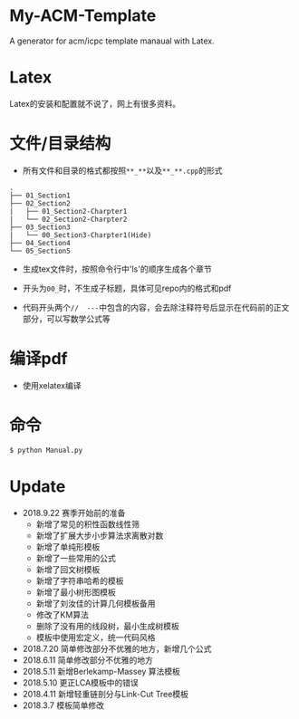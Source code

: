 # My-ACM-Template
A generator for acm/icpc template manaual with Latex.

# Latex
Latex的安装和配置就不说了，网上有很多资料。

# 文件/目录结构

* 所有文件和目录的格式都按照`**_**`以及`**_**.cpp`的形式

```
.
├── 01_Section1
├── 02_Section2
|   ├── 01_Section2-Charpter1
|   └── 02_Section2-Charpter2
├── 03_Section3
|   └── 00_Section3-Charpter1(Hide)
├── 04_Section4
└── 05_Section5
```

* 生成tex文件时，按照命令行中'ls'的顺序生成各个章节

* 开头为`00_`时，不生成子标题，具体可见repo内的格式和pdf

* 代码开头两个```//  ---```中包含的内容，会去除注释符号后显示在代码前的正文部分，可以写数学公式等

# 编译pdf

* 使用xelatex编译

# 命令
```bash
$ python Manual.py
```

# Update
- 2018.9.22 赛季开始前的准备
    - 新增了常见的积性函数线性筛
    - 新增了扩展大步小步算法求离散对数
    - 新增了单纯形模板
    - 新增了一些常用的公式
    - 新增了回文树模板
    - 新增了字符串哈希的模板
    - 新增了最小树形图模板
    - 新增了刘汝佳的计算几何模板备用
    - 修改了KM算法
    - 删除了没有用的线段树，最小生成树模板
    - 模板中使用宏定义，统一代码风格
- 2018.7.20 简单修改部分不优雅的地方，新增几个公式
- 2018.6.11 简单修改部分不优雅的地方
- 2018.5.11 新增Berlekamp-Massey 算法模板
- 2018.5.10 更正LCA模板中的错误
- 2018.4.11 新增轻重链剖分与Link-Cut Tree模板
- 2018.3.7 模板简单修改

